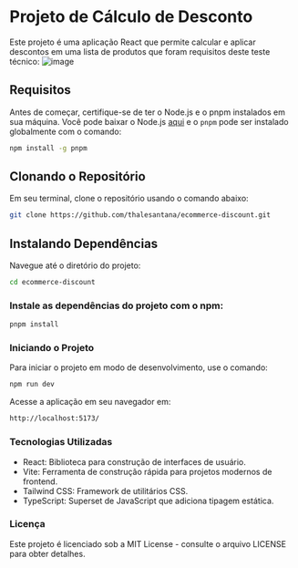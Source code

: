 # Projeto de Cálculo de Desconto

Este projeto é uma aplicação React que permite calcular e aplicar descontos em uma lista de produtos que foram requisitos deste teste técnico:
![image](https://github.com/user-attachments/assets/d9736be4-edbd-41c1-b047-faed166255af)

## Requisitos

Antes de começar, certifique-se de ter o Node.js e o pnpm instalados em sua máquina. Você pode baixar o Node.js [aqui](https://nodejs.org/) e o `pnpm` pode ser instalado globalmente com o comando:

```bash
npm install -g pnpm
```

## Clonando o Repositório

Em seu terminal, clone o repositório usando o comando abaixo:

```bash
git clone https://github.com/thalesantana/ecommerce-discount.git
```

## Instalando Dependências
Navegue até o diretório do projeto:

```bash
cd ecommerce-discount
```

### Instale as dependências do projeto com o npm:

```bash
pnpm install
```
### Iniciando o Projeto
Para iniciar o projeto em modo de desenvolvimento, use o comando:

``` bash
npm run dev
```
Acesse a aplicação em seu navegador em:
``` bash
http://localhost:5173/
```
### Tecnologias Utilizadas

- React: Biblioteca para construção de interfaces de usuário.
- Vite: Ferramenta de construção rápida para projetos modernos de frontend.
- Tailwind CSS: Framework de utilitários CSS.
- TypeScript: Superset de JavaScript que adiciona tipagem estática.

### Licença
Este projeto é licenciado sob a MIT License - consulte o arquivo LICENSE para obter detalhes.

